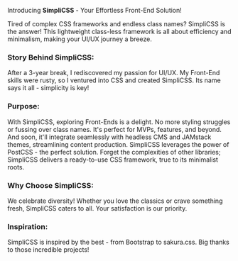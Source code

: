 <!-- TODO: Update Readme -->

Introducing **SimpliCSS** - Your Effortless Front-End Solution!

Tired of complex CSS frameworks and endless class names? SimpliCSS is the answer! This lightweight class-less framework is all about efficiency and minimalism, making your UI/UX journey a breeze.

### Story Behind SimpliCSS:
After a 3-year break, I rediscovered my passion for UI/UX. My Front-End skills were rusty, so I ventured into CSS and created SimpliCSS. Its name says it all - simplicity is key!    

### Purpose:
With SimpliCSS, exploring Front-Ends is a delight. No more styling struggles or fussing over class names. It's perfect for MVPs, features, and beyond. And soon, it'll integrate seamlessly with headless CMS and JAMstack themes, streamlining content production.
SimpliCSS leverages the power of PostCSS - the perfect solution. Forget the complexities of other libraries; SimpliCSS delivers a ready-to-use CSS framework, true to its minimalist roots.

### Why Choose SimpliCSS:
We celebrate diversity! Whether you love the classics or crave something fresh, SimpliCSS caters to all. Your satisfaction is our priority.

### Inspiration:
SimpliCSS is inspired by the best - from Bootstrap to sakura.css. Big thanks to those incredible projects!